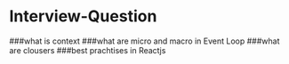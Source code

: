 # Interview-Question

###what is context
###what are micro and macro in Event Loop
###what are clousers
###best prachtises in Reactjs
###
